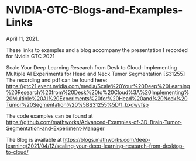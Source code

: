 # NVIDIA-GTC-Blogs-and-Examples-Links
April 11, 2021.

These links to examples and a blog accompany the presentation I recorded for Nvidia GTC 2021

Scale Your Deep Learning Research from Desk to Cloud: Implementing Multiple AI Experiments for Head and Neck Tumor Segmentation [S31255]
The recording and pdf can be found here: https://gtc21.event.nvidia.com/media/Scale%20Your%20Deep%20Learning%20Research%20from%20Desk%20to%20Cloud%3A%20Implementing%20Multiple%20AI%20Experiments%20for%20Head%20and%20Neck%20Tumor%20Segmentation%20%5BS31255%5D/1_bxdwvfsp

The code examples can be found at https://github.com/mathworks/Advanced-Examples-of-3D-Brain-Tumor-Segmentation-and-Experiment-Manager

The Blog is available at https://blogs.mathworks.com/deep-learning/2021/04/12/scaling-your-deep-learning-research-from-desktop-to-cloud/

